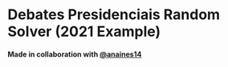 # Debates Presidenciais Random Solver (2021 Example)

#### Made in collaboration with <a href="https://github.com/anaines14">@anaines14</a>
